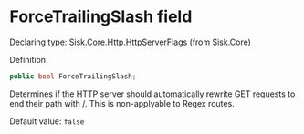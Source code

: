 <!--

Copyrights 2023 Sisk Framework - CypherPotato
Published under MIT license

!!! DO NOT EDIT THIS FILE !!!
This file was generated by a tool in the Sisk package. To edit the information in this documentation,
edit the XML documentation present in the Sisk source code.

-->


# ForceTrailingSlash field

Declaring type: [Sisk.Core.Http.HttpServerFlags](/read?q=/contents/spec/Sisk.Core.Http.HttpServerFlags.md) (from Sisk.Core)


Definition:

```cs
public bool ForceTrailingSlash;
```

Determines if the HTTP server should automatically rewrite GET requests to end their path with /. This is non-applyable to Regex routes.


<p>
                    Default value: <code>false</code></p>

